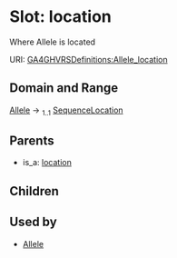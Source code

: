 
# Slot: location


Where Allele is located

URI: [GA4GHVRSDefinitions:Allele_location](GA4GHVRSDefinitionsAllele_location)


## Domain and Range

[Allele](Allele.md) &#8594;  <sub>1..1</sub> [SequenceLocation](SequenceLocation.md)

## Parents

 *  is_a: [location](location.md)

## Children


## Used by

 * [Allele](Allele.md)
